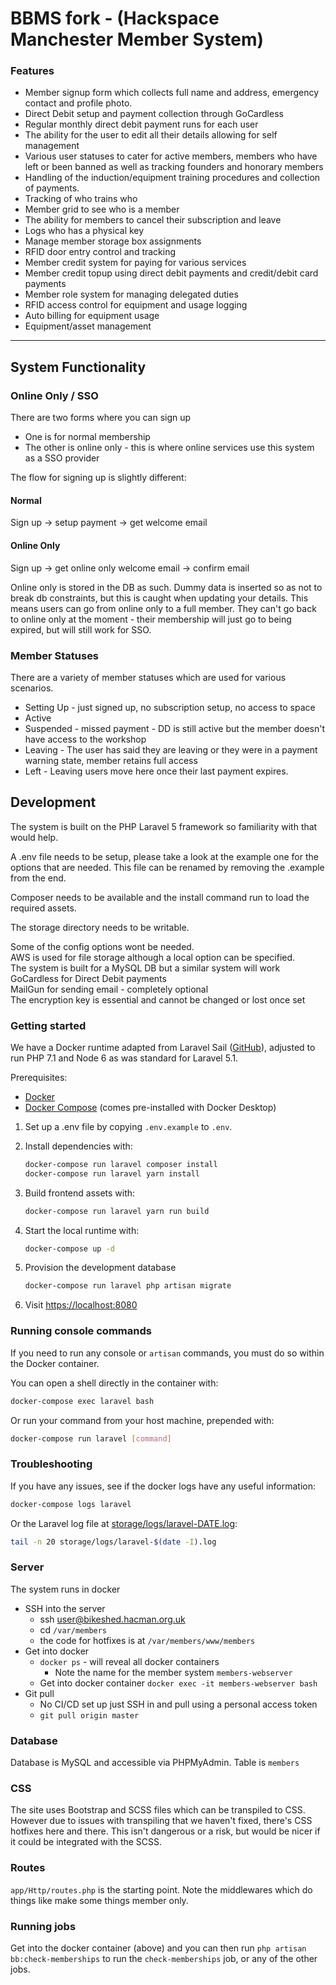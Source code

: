 BBMS fork - (Hackspace Manchester Member System)
====================

### Features
* Member signup form which collects full name and address, emergency contact and profile photo.
* Direct Debit setup and payment collection through GoCardless
* Regular monthly direct debit payment runs for each user
* The ability for the user to edit all their details allowing for self management
* Various user statuses to cater for active members, members who have left or been banned as well as tracking founders and honorary members
* Handling of the induction/equipment training procedures and collection of payments.
* Tracking of who trains who
* Member grid to see who is a member
* The ability for members to cancel their subscription and leave
* Logs who has a physical key
* Manage member storage box assignments
* RFID door entry control and tracking
* Member credit system for paying for various services
* Member credit topup using direct debit payments and credit/debit card payments
* Member role system for managing delegated duties
* RFID access control for equipment and usage logging
* Auto billing for equipment usage
* Equipment/asset management

-----


## System Functionality

### Online Only / SSO
There are two forms where you can sign up
* One is for normal membership
* The other is online only - this is where online services use this system as a SSO provider

The flow for signing up is slightly different:
#### Normal
Sign up -> setup payment -> get welcome email

#### Online Only
Sign up -> get online only welcome email -> confirm email

Online only is stored in the DB as such. Dummy data is inserted so as not to break db constraints, but this is caught when updating your details. This means users can go from online only to a full member. They can't go back to online only at the moment - their membership will just go to being expired, but will still work for SSO.


### Member Statuses
There are a variety of member statuses which are used for various scenarios.
* Setting Up - just signed up, no subscription setup, no access to space
* Active
* Suspended - missed payment - DD is still active but the member doesn't have access to the workshop
* Leaving - The user has said they are leaving or they were in a payment warning state, member retains full access
* Left - Leaving users move here once their last payment expires.

## Development
The system is built on the PHP Laravel 5 framework so familiarity with that would help.

A .env file needs to be setup, please take a look at the example one for the options that are needed.
This file can be renamed by removing the .example from the end.

Composer needs to be available and the install command run to load the required assets.

The storage directory needs to be writable. 

Some of the config options wont be needed.<br />
AWS is used for file storage although a local option can be specified.<br />
The system is built for a MySQL DB but a similar system will work<br />
GoCardless for Direct Debit payments<br />
MailGun for sending email - completely optional<br />
The encryption key is essential and cannot be changed or lost once set<br />

### Getting started

We have a Docker runtime adapted from Laravel Sail ([GitHub](https://github.com/laravel/sail)), adjusted to run PHP 7.1 and Node 6 as was standard for Laravel 5.1.

Prerequisites:

* [Docker](https://www.docker.com/)
* [Docker Compose](https://docs.docker.com/compose/install/) (comes pre-installed with Docker Desktop)

1. Set up a .env file by copying `.env.example` to `.env`.

2. Install dependencies with:

    ```sh
    docker-compose run laravel composer install
    docker-compose run laravel yarn install
    ```

3. Build frontend assets with:

    ```sh
    docker-compose run laravel yarn run build
    ```

4. Start the local runtime with:

    ```sh
    docker-compose up -d
    ```

5. Provision the development database

    ```sh
    docker-compose run laravel php artisan migrate
    ```

6. Visit [https://localhost:8080](https://localhost:8080)

### Running console commands

If you need to run any console or `artisan` commands, you must do so within the Docker container.

You can open a shell directly in the container with:

```sh
docker-compose exec laravel bash
```

Or run your command from your host machine, prepended with:

```sh
docker-compose run laravel [command]
```

### Troubleshooting

If you have any issues, see if the docker logs have any useful information:

```sh
docker-compose logs laravel
```

Or the Laravel log file at [storage/logs/laravel-DATE.log](./storage/logs):

```sh
tail -n 20 storage/logs/laravel-$(date -I).log
```

### Server
The system runs in docker

- SSH into the server
  - ssh user@bikeshed.hacman.org.uk
  - cd `/var/members`
  - the code for hotfixes is at `/var/members/www/members`
- Get into docker
  - `docker ps` - will reveal all docker containers
    - Note the name for the member system `members-webserver`
  - Get into docker container `docker exec -it members-webserver bash`
- Git pull
  - No CI/CD set up just SSH in and pull using a personal access token
  - `git pull origin master`

### Database
Database is MySQL and accessible via PHPMyAdmin.
Table is `members`

### CSS
The site uses Bootstrap and SCSS files which can be transpiled to CSS.
However due to issues with transpiling that we haven't fixed, there's CSS hotfixes here and there.
This isn't dangerous or a risk, but would be nicer if it could be integrated with the SCSS.

### Routes
`app/Http/routes.php` is the starting point. Note the middlewares which do things like make
some things member only.

### Running jobs
Get into the docker container (above) and you can then run `php artisan bb:check-memberships` to run the `check-memberships` job, or any of the other jobs.